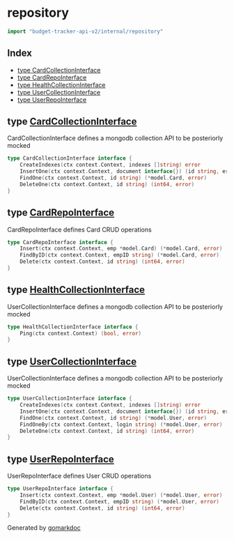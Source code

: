 <!-- Code generated by gomarkdoc. DO NOT EDIT -->

# repository

```go
import "budget-tracker-api-v2/internal/repository"
```

## Index

- [type CardCollectionInterface](<#CardCollectionInterface>)
- [type CardRepoInterface](<#CardRepoInterface>)
- [type HealthCollectionInterface](<#HealthCollectionInterface>)
- [type UserCollectionInterface](<#UserCollectionInterface>)
- [type UserRepoInterface](<#UserRepoInterface>)


<a name="CardCollectionInterface"></a>
## type [CardCollectionInterface](<https://github.com/vsantos/budget-tracker-api-v2/blob/main/internal/repository/card_collection.go#L9-L14>)

CardCollectionInterface defines a mongodb collection API to be posteriorly mocked

```go
type CardCollectionInterface interface {
    CreateIndexes(ctx context.Context, indexes []string) error
    InsertOne(ctx context.Context, document interface{}) (id string, err error)
    FindOne(ctx context.Context, id string) (*model.Card, error)
    DeleteOne(ctx context.Context, id string) (int64, error)
}
```

<a name="CardRepoInterface"></a>
## type [CardRepoInterface](<https://github.com/vsantos/budget-tracker-api-v2/blob/main/internal/repository/card.go#L9-L16>)

CardRepoInterface defines Card CRUD operations

```go
type CardRepoInterface interface {
    Insert(ctx context.Context, emp *model.Card) (*model.Card, error)
    FindByID(ctx context.Context, empID string) (*model.Card, error)
    Delete(ctx context.Context, id string) (int64, error)
}
```

<a name="HealthCollectionInterface"></a>
## type [HealthCollectionInterface](<https://github.com/vsantos/budget-tracker-api-v2/blob/main/internal/repository/health_collection.go#L8-L10>)

UserCollectionInterface defines a mongodb collection API to be posteriorly mocked

```go
type HealthCollectionInterface interface {
    Ping(ctx context.Context) (bool, error)
}
```

<a name="UserCollectionInterface"></a>
## type [UserCollectionInterface](<https://github.com/vsantos/budget-tracker-api-v2/blob/main/internal/repository/user_collection.go#L9-L15>)

UserCollectionInterface defines a mongodb collection API to be posteriorly mocked

```go
type UserCollectionInterface interface {
    CreateIndexes(ctx context.Context, indexes []string) error
    InsertOne(ctx context.Context, document interface{}) (id string, err error)
    FindOne(ctx context.Context, id string) (*model.User, error)
    FindOneBy(ctx context.Context, login string) (*model.User, error)
    DeleteOne(ctx context.Context, id string) (int64, error)
}
```

<a name="UserRepoInterface"></a>
## type [UserRepoInterface](<https://github.com/vsantos/budget-tracker-api-v2/blob/main/internal/repository/user.go#L9-L16>)

UserRepoInterface defines User CRUD operations

```go
type UserRepoInterface interface {
    Insert(ctx context.Context, emp *model.User) (*model.User, error)
    FindByID(ctx context.Context, empID string) (*model.User, error)
    Delete(ctx context.Context, id string) (int64, error)
}
```

Generated by [gomarkdoc](<https://github.com/princjef/gomarkdoc>)
